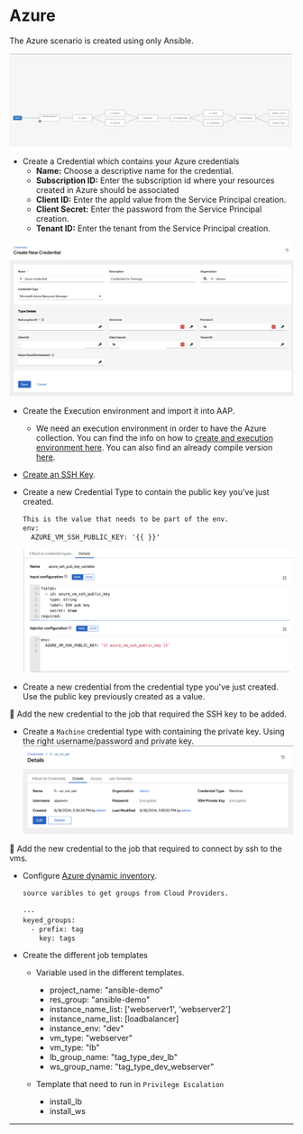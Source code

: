 # Azure
The Azure scenario is created using only Ansible.

![Azure workflow](images/azure_workflow.png)

* Create a Credential which contains your Azure credentials
  * __Name:__ Choose a descriptive name for the credential.
  * __Subscription ID:__ Enter the subscription id where your resources created in Azure should be associated
  * __Client ID:__ Enter the appId value from the Service Principal creation.
  * __Client Secret:__ Enter the password from the Service Principal creation.
  * __Tenant ID:__ Enter the tenant from the Service Principal creation.

![Azure credential](images/azure-credential.png)


* Create the Execution environment and import it into AAP.

  * We need an execution environment in order to have the Azure collection. You can find the info on how to [create and execution environment here](../exec-environment/README.md). You can also find an already compile version [here](https://quay.io/repository/froberge/ansible_cloud_deploy).

* [Create an SSH Key](https://www.digitalocean.com/community/tutorials/how-to-create-ssh-keys-with-openssh-on-macos-or-linux). 

* Create a new Credential Type to contain the public key you've just created.
  ```
  This is the value that needs to be part of the env.
  env:
    AZURE_VM_SSH_PUBLIC_KEY: '{{ }}'
  ```
  ![credential_type](images/credential_type.png)

*  Create a new credential from the credential type you've just created. Use the public key previously created as a value.

:raising_hand: Add the new credential to the job that required the SSH key to be added.

* Create a `Machine` credential type with containing the private key. Using the right username/password and private key.
![machine_ssh](images/az-machine-ssh.png)

:raising_hand: Add the new credential to the job that required to connect by ssh to the vms.

* Configure [Azure dynamic inventory](https://www.redhat.com/en/blog/configuring-an-aws-dynamic-inventory-with-automation-controller).

  ``` script
  source varibles to get groups from Cloud Providers.

  ---
  keyed_groups:
    - prefix: tag
      key: tags
  ```

* Create the different job templates
  * Variable used in the different templates.
    * project_name: "ansible-demo"
    * res_group: "ansible-demo"
    * instance_name_list: ['webserver1', 'webserver2']
    * instance_name_list: [loadbalancer]
    * instance_env: "dev"
    * vm_type: "webserver"
    * vm_type: "lb"
    * lb_group_name: "tag_type_dev_lb"
    * ws_group_name: "tag_type_dev_webserver"
  

  * Template that need to run in `Privilege Escalation`
    *  install_lb
    *  install_ws

---